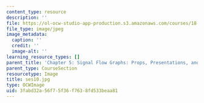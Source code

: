 ```yaml
---
content_type: resource
description: ''
file: https://ol-ocw-studio-app-production.s3.amazonaws.com/courses/18-s097-applied-category-theory-january-iap-2019/3fabd32a56f75f36f7638fd533beaa81_ses10.jpg
file_type: image/jpeg
image_metadata:
  caption: ''
  credit: ''
  image-alt: ''
learning_resource_types: []
parent_title: 'Chapter 5: Signal Flow Graphs: Props, Presentations, and Proofs'
parent_type: CourseSection
resourcetype: Image
title: ses10.jpg
type: OCWImage
uid: 3fabd32a-56f7-5f36-f763-8fd533beaa81
---
```


